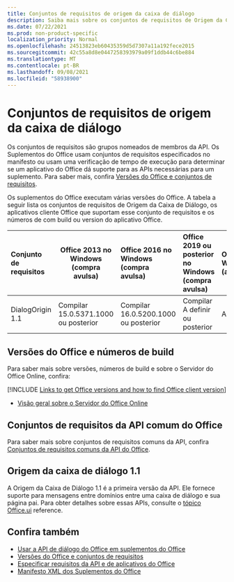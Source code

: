 ```yaml
---
title: Conjuntos de requisitos de origem da caixa de diálogo
description: Saiba mais sobre os conjuntos de requisitos de Origem da Caixa de Diálogo.
ms.date: 07/22/2021
ms.prod: non-product-specific
localization_priority: Normal
ms.openlocfilehash: 24513823eb60435359d5d7307a11a192fece2015
ms.sourcegitcommit: 42c55a8d8e0447258393979a09f1ddb44c6be884
ms.translationtype: MT
ms.contentlocale: pt-BR
ms.lasthandoff: 09/08/2021
ms.locfileid: "58938900"
---
```

# <a name="dialog-origin-requirement-sets"></a>Conjuntos de requisitos de origem da caixa de diálogo

Os conjuntos de requisitos são grupos nomeados de membros da API. Os Suplementos do Office usam conjuntos de requisitos especificados no manifesto ou usam uma verificação de tempo de execução para determinar se um aplicativo do Office dá suporte para as APIs necessárias para um suplemento. Para saber mais, confira [Versões do Office e conjuntos de requisitos](../../develop/office-versions-and-requirement-sets.md).

Os suplementos do Office executam várias versões do Office. A tabela a seguir lista os conjuntos de requisitos de Origem da Caixa de Diálogo, os aplicativos cliente Office que suportam esse conjunto de requisitos e os números de com build ou version do aplicativo Office.

|  Conjunto de requisitos  | Office 2013 no Windows<br>(compra avulsa) | Office 2016 no Windows<br>(compra avulsa) | Office 2019 ou posterior no Windows<br>(compra avulsa) | Office no Windows<br>(assinatura) |  Office no iPad<br>(assinatura)  |  Office no Mac<br>(assinatura)  | Office na Web  |  Servidor do Office Online  |
|:-----|-----|:-----|:-----|:-----|:-----|:-----|:-----|:-----|
| DialogOrigin 1.1  | Compilar<br>15.0.5371.1000<br>ou posterior | Compilar<br>16.0.5200.1000<br>ou posterior | Compilar<br>A definir<br>ou posterior | A definir | 2,52 ou posterior | 16,52 ou posterior | Julho de 2021 | Versão 2108<br>(Build 10377.1000)<br>ou posterior |

## <a name="office-versions-and-build-numbers"></a>Versões do Office e números de build

Para saber mais sobre versões, números de build e sobre o Servidor do Office Online, confira:

[!INCLUDE [Links to get Office versions and how to find Office client version](../../includes/links-get-office-versions-builds.md)]
- [Visão geral sobre o Servidor do Office Online](/officeonlineserver/office-online-server-overview)

## <a name="office-common-api-requirement-sets"></a>Conjuntos de requisitos da API comum do Office

Para saber mais sobre conjuntos de requisitos comuns da API, confira [Conjuntos de requisitos comuns da API do Office](office-add-in-requirement-sets.md).

## <a name="dialog-origin-11"></a>Origem da caixa de diálogo 1.1

A Origem da Caixa de Diálogo 1.1 é a primeira versão da API. Ele fornece suporte para mensagens entre domínios entre uma caixa de diálogo e sua página pai. Para obter detalhes sobre essas APIs, consulte o [tópico Office.ui](/javascript/api/office/office.ui) reference.

## <a name="see-also"></a>Confira também

- [Usar a API de diálogo do Office em suplementos do Office](../../develop/dialog-api-in-office-add-ins.md)
- [Versões do Office e conjuntos de requisitos](../../develop/office-versions-and-requirement-sets.md)
- [Especificar requisitos da API e de aplicativos do Office](../../develop/specify-office-hosts-and-api-requirements.md)
- [Manifesto XML dos Suplementos do Office](../../develop/add-in-manifests.md)
